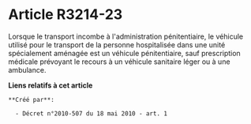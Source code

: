 # Article R3214-23

Lorsque le transport incombe à l'administration pénitentiaire, le véhicule utilisé pour le transport de la personne
hospitalisée dans une unité spécialement aménagée est un véhicule pénitentiaire, sauf prescription médicale prévoyant le
recours à un véhicule sanitaire léger ou à une ambulance.

**Liens relatifs à cet article**

	**Créé par**:

	  - Décret n°2010-507 du 18 mai 2010 - art. 1
